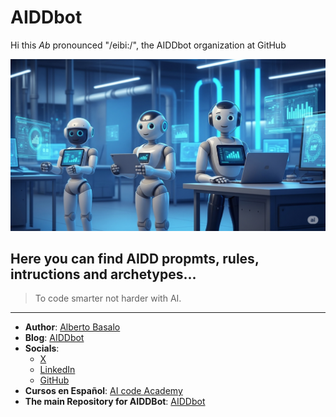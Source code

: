 # AIDDbot

Hi this _Ab_ pronounced "/eibi:/", the AIDDbot organization at GitHub

![AIDDbot](https://github.com/AIDDbot/.github/blob/main/AIDD-bot.jpg)

## Here you can find AIDD propmts, rules, intructions and archetypes... 
> To code smarter not harder with AI.

---

- **Author**: [Alberto Basalo](https://albertobasalo.dev)
- **Blog**: [AIDDbot](https://aiddbot.com)
- **Socials**:
  - [X](https://x.com/albertobasalo)
  - [LinkedIn](https://www.linkedin.com/in/albertobasalo/)
  - [GitHub](https://github.com/albertobasalo)
- **Cursos en Español**: [AI code Academy](https://aicode.academy)
- **The main Repository for AIDDBot**: [AIDDbot](https://github.com/AIDDbot/AIDDbot)

